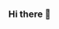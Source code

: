 ### Hi there 👋

<!--
**elcinp/elcinp** is a ✨ _special_ ✨ repository because its `README.md` (this file) appears on your GitHub profile.

Here are some ideas to get you started:

## Hi there. I'm Elçin...👋


- 🔭 I’m currently working on frontend and mobile app development (JavaScript | React | React Native)
- 🌱 I’m currently learning backend development (Django)
- 💬 Ask me about anything that you want to learn 

